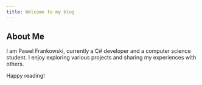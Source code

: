 ```yaml
---
title: Welcome to my blog
---
```


## About Me

I am Pawel Frankowski, currently a C# developer and a computer science student. I enjoy exploring various projects and sharing my experiences with others.

Happy reading!
